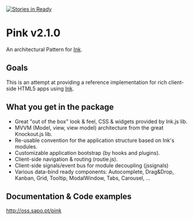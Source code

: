[![Stories in Ready](https://badge.waffle.io/sapo/pink.png?label=ready&title=Ready)](https://waffle.io/sapo/pink)

Pink v2.1.0
===========

An architectural Pattern for [Ink][i].

## Goals

This is an attempt at providing a reference implementation for rich client-side HTML5 apps using [Ink][i].

## What you get in the package

- Great "out of the box" look & feel, CSS & widgets provided by Ink.js lib.
- MVVM (Model, view, view model) architecture from the great Knockout.js lib.
- Re-usable convention for the application structure based on Ink's modules.
- Customizable application bootstrap (by hooks and plugins).
- Client-side navigation & routing (routie.js).
- Client-side signals/event bus for module decoupling (jssignals)
- Various data-bind ready components: Autocomplete, Drag&Drop, Kanban, Grid, Tooltip, ModalWindow, Tabs, Carousel, ...


## Documentation & Code examples

http://oss.sapo.pt/pink

 

[i]: https://github.com/sapo/Ink

